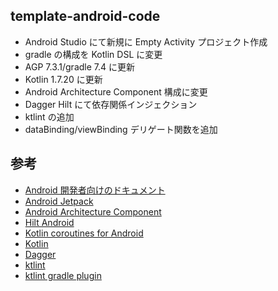 template-android-code
------------------------------

* Android Studio にて新規に Empty Activity プロジェクト作成
* gradle の構成を Kotlin DSL に変更
* AGP 7.3.1/gradle 7.4 に更新
* Kotlin 1.7.20 に更新
* Android Architecture Component 構成に変更
* Dagger Hilt にて依存関係インジェクション
* ktlint の追加
* dataBinding/viewBinding デリゲート関数を追加

参考
---
* [Android 開発者向けのドキュメント](https://developer.android.com/docs)
* [Android Jetpack](https://developer.android.com/jetpack)
* [Android Architecture Component](https://developer.android.com/topic/libraries/architecture)
* [Hilt Android](https://developer.android.com/training/dependency-injection/hilt-android)
* [Kotlin coroutines for Android](https://developer.android.com/kotlin/coroutines)
* [Kotlin](https://kotlinlang.org/docs/home.html)
* [Dagger](https://dagger.dev)
* [ktlint](https://ktlint.github.io)
* [ktlint gradle plugin](https://github.com/JLLeitschuh/ktlint-gradle)
